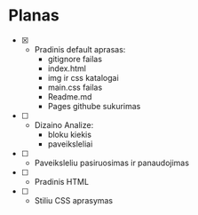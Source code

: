 # Planas
- [x] - Pradinis default aprasas:
    - gitignore failas
    - index.html
    - img ir css katalogai
    - main.css failas
    - Readme.md
    - Pages githube sukurimas

- [ ] - Dizaino Analize:
    - bloku kiekis
    - paveiksleliai

- [ ] - Paveiksleliu pasiruosimas ir panaudojimas
- [ ] - Pradinis HTML
- [ ] - Stiliu CSS aprasymas